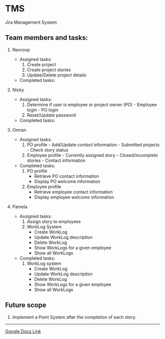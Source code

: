 # TMS
Jira Management System

Team members and tasks:
-----------------------
1. Navroop
   - Assigned tasks:
        1. Create project
        2. Create project stories
        3. Update/Delete project details
   - Completed tasks:
   
2. Nicky
   - Assigned tasks:
        1. Determine if user is employee or project owner (PO)
          - Employee login
          - PO login
        2. Reset/Update password 
   - Completed tasks:
   
3. Omran
   - Assigned tasks:
        1. PO profile
          - Add/Update contact information
          - Submitted projects
          - Check story status
        3. Employee profile
          - Currently assigned story
          - Closed/incomplete stories
          - Contact information 
   - Completed tasks:
      1. PO profile
          - Retrieve PO contact information
          - Display PO welcome information
      2. Employee profile
          - Retrieve employee contact information
          - Display employee welcome information
4. Pamela
   - Assigned tasks:
      1. Assign story to employees
      2. WorkLog System
          - Create WorkLog
          - Update WorkLog description
          - Delete WorkLog
          - Show WorkLogs for a given employee
          - Show all WorkLogs 
   - Completed tasks:
      1. WorkLog system 
          - Create WorkLog
          - Update WorkLog description
          - Delete WorkLog
          - Show WorkLogs for a given employee
          - Show all WorkLogs


Future scope
------------
1. Implement a Point System after the completion of each story.

------------

[Google Docs Link](https://docs.google.com/document/d/1wg74vzoU9hXGs3bU7uZME8QdFtB5F7EDd6i17VqK3Do/edit?usp=sharing)
